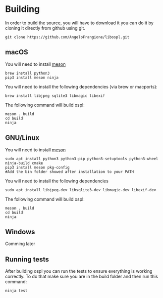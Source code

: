 # Building
In order to build the source, you will have to download it you can do it by cloning it directly from github using git.
```shell
git clone https://github.com/AngeloFrangione/libospl.git
```
## macOS 
You will need to install [meson](https://mesonbuild.com/Quick-guide.html)
```shell
brew install python3
pip3 install meson ninja
```
You will need to install the following dependencies (via brew or macports):
```shell
brew install libjpeg sqlite3 libmagic libexif
```
The following command will build ospl:
```shell
meson . build
cd build
ninja
```
## GNU/Linux
You will need to install [meson](https://mesonbuild.com/Quick-guide.html)
```shell
sudo apt install python3 python3-pip python3-setuptools python3-wheel ninja-build cmake
pip3 install meson pkg-config
#Add the bin folder showed after installation to your PATH
```
You will need to install the following dependencies
```shell
sudo apt install libjpeg-dev libsqlite3-dev libmagic-dev libexif-dev
```
The following command will build ospl:
```shell
meson . build
cd build
ninja
```
## Windows
Comming later

## Running tests
After building ospl you can run the tests to ensure everything is working correctly. To do that make sure you are in the build folder and then run this command:
```shell
ninja test
```